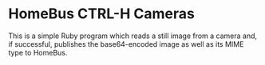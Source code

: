 # HomeBus CTRL-H Cameras

This is a simple Ruby program which reads a still image from a camera and, if successful, publishes the base64-encoded image as well as its MIME type to HomeBus.
